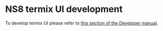 # NS8 termix UI development

To develop termix UI please refer to [this section of the Developer manual](https://nethserver.github.io/ns8-core/ui/modules/#module-ui-development).
